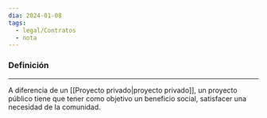 ```yaml
---
dia: 2024-01-08
tags:
  - legal/Contratos
  - nota
---
```

### Definición
---
A diferencia de un [[Proyecto privado|proyecto privado]], un proyecto público tiene que tener como objetivo un beneficio social, satisfacer una necesidad de la comunidad.